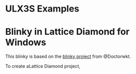 # ULX3S Examples

# Blinky in Lattice Diamond for Windows
This blinky is based on the [blinky project](https://github.com/DoctorWkt/ULX3S-Blinky) from @Doctorwkt.

To create aLattice Diamond project, 
